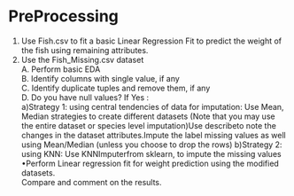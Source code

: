 # PreProcessing
1. Use Fish.csv to fit a basic Linear Regression Fit to predict the weight of the fish using remaining attributes.<br>
2. Use the Fish_Missing.csv dataset<br>
A. Perform basic EDA<br>
B. Identify columns with single value, if any<br>
C. Identify duplicate tuples and remove them, if any<br>
D. Do you have null values? If Yes :<br>
a)Strategy 1: using central tendencies of data for imputation: Use Mean, Median strategies to create different datasets (Note that you may use the entire dataset or species level imputation)Use describeto note the changes in the dataset attributes.Impute the label missing values as well using Mean/Median (unless you choose to drop the rows)
b)Strategy 2: using KNN: Use KNNImputerfrom sklearn, to impute the missing values<br> 
•Perform Linear regression fit for weight prediction using the modified datasets.<br>
Compare and comment on the results. 
